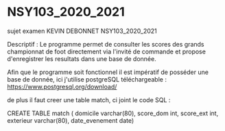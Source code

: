 # NSY103_2020_2021
sujet examen KEVIN DEBONNET NSY103_2020_2021

Descriptif : Le programme permet de consulter les scores des grands championnat de foot directement via l'invité de commande et propose d'enregistrer les resultats dans une base de donnée.



Afin que le programme soit fonctionnel il est impératif de posséder une base de donnée, ici j'utilise postgreSQL téléchargeable : https://www.postgresql.org/download/

de plus il faut creer une table match, ci joint le code SQL : 

CREATE TABLE match ( domicile varchar(80), score_dom int, score_ext int, exterieur varchar(80), date_evenement date)
